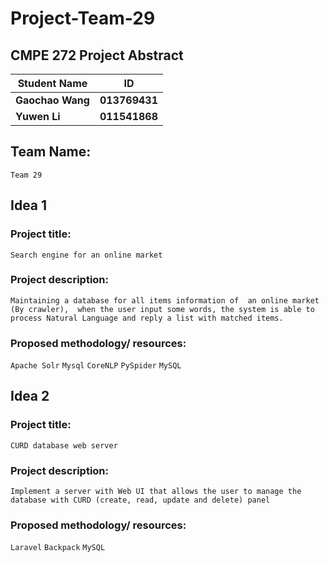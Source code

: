 # Project-Team-29
## CMPE 272 Project Abstract
 
|Student Name|ID|
|---|---
|**Gaochao Wang**|**013769431**
|**Yuwen Li**|**011541868**

   
## Team Name:  
    Team 29  

  
## Idea 1
### Project title:   
    Search engine for an online market
   
### Project description:  
    Maintaining a database for all items information of  an online market (By crawler),  when the user input some words, the system is able to process Natural Language and reply a list with matched items.
   
### Proposed methodology/ resources:  
`Apache Solr` `Mysql` `CoreNLP` `PySpider` `MySQL`
  
  
## Idea 2
### Project title:   
    CURD database web server
 
### Project description:  
    Implement a server with Web UI that allows the user to manage the database with CURD (create, read, update and delete) panel
 
### Proposed methodology/ resources:  
`Laravel`  `Backpack` `MySQL`
